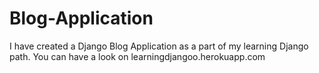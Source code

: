# Blog-Application
I have created a Django Blog Application as a part of my learning Django path.
You can have a look on
learningdjangoo.herokuapp.com
